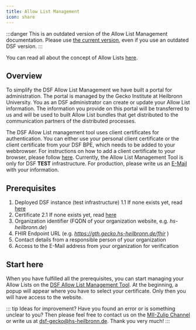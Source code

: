 ```yaml
---
title: Allow List Management
icon: share
---
```


:::danger
This is an outdated version of the Allow List Management documentation. Please use [the current version](/stable/maintain/allowList-mgm), even if you use an outdated DSF version.
:::

You can read all about the concept of Allow Lists [here](/explore/concepts/allow-list.md).

## Overview
To simplify the DSF Allow List Management we have built a portal for administration. The portal is managed by the Gecko Institute at Heilbronn University. You as an DSF administrator can create or update your Allow List information. The information you provide on this portal will be transferred to us and will be used to built Allow List bundles that get distributed to the communication partners of the distributed processes. 

The DSF Allow List management tool uses client certificates for authentication. You can either use your personal client certificate or the client certificate from your DSF BPE, which needs to be added to your webbrowser. For instructions on how to add a client certificate to your browser, please follow <a href="https://www.ssl.com/how-to/configuring-client-authentication-certificates-in-web-browsers/">here</a>.
Currently, the Allow List Management Tool is only for DSF <b>TEST</b> infrastructure. For production, please write us an <a href="mailto:dsf-gecko@hs-heilbronn.de">E-Mail</a> with your information.

## Prerequisites
1. Deployed DSF instance (test infrastructure)
    1.1  If none exists yet, read [here](install)
2. Certificate 
    2.1  If none exists yet, read [here](install#client-server-certificates)
3. Organization identifier (FQDN of your organization website, e.g. *hs-heilbronn.de*)
4. FHIR Endpoint URL (e.g. *https://gth.gecko.hs-heilbronn.de/fhir* )
5. Contact details from a responsible person of your organization
6. Access to the E-Mail address from your organization for verification 
 

## Start here
When you have fulfilled all the prerequisites, you can start managing your Allow Lists on the <a href="https://allowlist-test.gecko.hs-heilbronn.de/">DSF Allow List Management Tool</a>.
At the beginning, a popup will appear where you have to select your certificate. Only then you will have access to the website.


::: tip Ideas for improvement?
Have you found an error or is something unclear to you? Then please feel free to contact us on the <a href="https://mii.zulipchat.com/#narrow/stream/392426-Data-Sharing-Framework-.28DSF.29">MII-Zulip Channel</a> or write us at <a href="mailto:dsf-gecko@hs-heilbronn.de">dsf-gecko@hs-heilbronn.de</a>. Thank you very much!
:::


